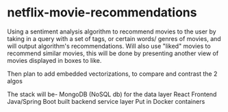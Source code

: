# netflix-movie-recommendations
Using a sentiment analysis algorithm to recommend movies to the user by taking in a query with a set of tags, or certain words/ genres of movies, and will output algorithm's recommendations. Will also use "liked" movies to recommend similar movies, this will be done by presenting another view of  movies displayed in boxes to like.

Then plan to add embedded vectorizations, to compare and contrast the 2 algos

The stack will be-
MongoDB (NoSQL db) for the data layer
React Frontend
Java/Spring Boot built backend service layer
Put in Docker containers
